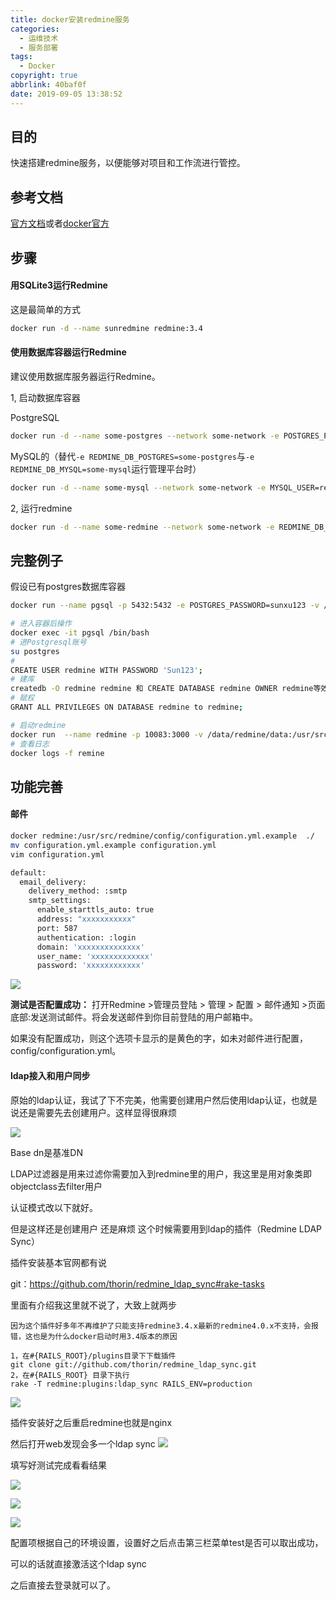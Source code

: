```yaml
---
title: docker安装redmine服务
categories:
  - 运维技术
  - 服务部署
tags:
  - Docker
copyright: true
abbrlink: 40baf0f
date: 2019-09-05 13:38:52
---
```


## 目的

快速搭建redmine服务，以便能够对项目和工作流进行管控。



## 参考文档

[官方文档](https://hub.docker.com/_/redmine)或者[docker官方](https://docs.docker.com/samples/library/redmine/)

<!--more-->



## 步骤

#### 用SQLite3运行Redmine

这是最简单的方式

```bash
docker run -d --name sunredmine redmine:3.4
```

#### 使用数据库容器运行Redmine

建议使用数据库服务器运行Redmine。

1, 启动数据库容器

PostgreSQL

```bash
docker run -d --name some-postgres --network some-network -e POSTGRES_PASSWORD=secret -e POSTGRES_USER=redmine postgres
```

MySQL的（替代`-e REDMINE_DB_POSTGRES=some-postgres`与`-e REDMINE_DB_MYSQL=some-mysql`运行管理平台时）

```bash
docker run -d --name some-mysql --network some-network -e MYSQL_USER=redmine -e MYSQL_PASSWORD=secret -e MYSQL_DATABASE=redmine -e MYSQL_RANDOM_ROOT_PASSWORD=1 mysql:5.7
```

2, 运行redmine

```bash
docker run -d --name some-redmine --network some-network -e REDMINE_DB_POSTGRES=some-postgres -e REDMINE_DB_USERNAME=redmine -e REDMINE_DB_PASSWORD=secret redmine
```



## 完整例子

假设已有postgres数据库容器

```bash
docker run --name pgsql -p 5432:5432 -e POSTGRES_PASSWORD=sunxu123 -v /data/postgres:/var/lib/postgresql/data -d postgres:9.4

# 进入容器后操作
docker exec -it pgsql /bin/bash
# 进Postgresql账号
su postgres
#
CREATE USER redmine WITH PASSWORD 'Sun123';
# 建库
createdb -O redmine redmine 和 CREATE DATABASE redmine OWNER redmine等效,二选一即可
# 赋权
GRANT ALL PRIVILEGES ON DATABASE redmine to redmine;

# 启动redmine
docker run  --name redmine -p 10083:3000 -v /data/redmine/data:/usr/src/redmine/files --link pgsql:remine -d redmine:3.4
# 查看日志
docker logs -f remine
```



## 功能完善

#### 邮件

```bash
docker redmine:/usr/src/redmine/config/configuration.yml.example  ./
mv configuration.yml.example configuration.yml
vim configuration.yml

default:
  email_delivery:
    delivery_method: :smtp
    smtp_settings:
      enable_starttls_auto: true
      address: "xxxxxxxxxxx"
      port: 587
      authentication: :login
      domain: 'xxxxxxxxxxxxxx'
      user_name: 'xxxxxxxxxxxxx'
      password: 'xxxxxxxxxxxx'

```

![](docker安装redmine服务/1.png)

**测试是否配置成功：**
打开Redmine >管理员登陆 > 管理 > 配置 > 邮件通知 >页面底部:发送测试邮件。将会发送邮件到你目前登陆的用户邮箱中。

如果没有配置成功，则这个选项卡显示的是黄色的字，如未对邮件进行配置，config/configuration.yml。

#### ldap接入和用户同步

原始的ldap认证，我试了下不完美，他需要创建用户然后使用ldap认证，也就是说还是需要先去创建用户。这样显得很麻烦

![](docker安装redmine服务/2.png)

Base dn是基准DN

LDAP过滤器是用来过滤你需要加入到redmine里的用户，我这里是用对象类即objectclass去filter用户

认证模式改以下就好。

但是这样还是创建用户 还是麻烦 这个时候需要用到ldap的插件（Redmine LDAP Sync）

插件安装基本官网都有说

git：https://github.com/thorin/redmine_ldap_sync#rake-tasks

里面有介绍我这里就不说了，大致上就两步

```
因为这个插件好多年不再维护了只能支持redmine3.4.x最新的redmine4.0.x不支持，会报错，这也是为什么docker启动时用3.4版本的原因

1，在#{RAILS_ROOT}/plugins目录下下载插件
git clone git://github.com/thorin/redmine_ldap_sync.git
2，在#{RAILS_ROOT} 目录下执行
rake -T redmine:plugins:ldap_sync RAILS_ENV=production
```

![](docker安装redmine服务/4.png)

插件安装好之后重启redmine也就是nginx

然后打开web发现会多一个ldap sync
![](docker安装redmine服务/5.png)

填写好测试完成看看结果

![](docker安装redmine服务/6.png)

![](docker安装redmine服务/7.png)

![](docker安装redmine服务/8.png)

配置项根据自己的环境设置，设置好之后点击第三栏菜单test是否可以取出成功，

可以的话就直接激活这个ldap sync

之后直接去登录就可以了。